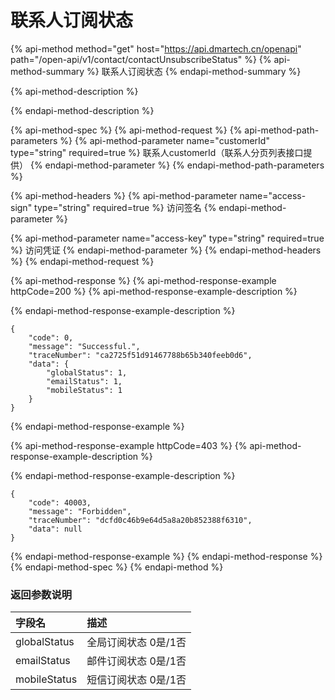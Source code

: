 # 联系人订阅状态



{% api-method method="get" host="https://api.dmartech.cn/openapi" path="/open-api/v1/contact/contactUnsubscribeStatus" %}
{% api-method-summary %}
联系人订阅状态
{% endapi-method-summary %}

{% api-method-description %}

{% endapi-method-description %}

{% api-method-spec %}
{% api-method-request %}
{% api-method-path-parameters %}
{% api-method-parameter name="customerId" type="string" required=true %}
联系人customerId（联系人分页列表接口提供） 
{% endapi-method-parameter %}
{% endapi-method-path-parameters %}

{% api-method-headers %}
{% api-method-parameter name="access-sign" type="string" required=true %}
访问签名
{% endapi-method-parameter %}

{% api-method-parameter name="access-key" type="string" required=true %}
访问凭证
{% endapi-method-parameter %}
{% endapi-method-headers %}
{% endapi-method-request %}

{% api-method-response %}
{% api-method-response-example httpCode=200 %}
{% api-method-response-example-description %}

{% endapi-method-response-example-description %}

```
{
    "code": 0,
    "message": "Successful.",
    "traceNumber": "ca2725f51d91467788b65b340feeb0d6",
    "data": {
        "globalStatus": 1,
        "emailStatus": 1,
        "mobileStatus": 1
    }
}
```
{% endapi-method-response-example %}

{% api-method-response-example httpCode=403 %}
{% api-method-response-example-description %}

{% endapi-method-response-example-description %}

```
{
    "code": 40003,
    "message": "Forbidden",
    "traceNumber": "dcfd0c46b9e64d5a8a20b852388f6310",
    "data": null
}
```
{% endapi-method-response-example %}
{% endapi-method-response %}
{% endapi-method-spec %}
{% endapi-method %}



### 返回参数说明 <a id="fan-hui-can-shu-shuo-ming"></a>

| 字段名 | 描述 |
| :--- | :--- |
| globalStatus | 全局订阅状态 0是/1否 |
| emailStatus | 邮件订阅状态 0是/1否 |
| mobileStatus | 短信订阅状态 0是/1否 |

